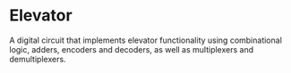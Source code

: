 # Elevator
A digital circuit that implements elevator functionality using combinational logic, adders, encoders and decoders, as well as multiplexers and demultiplexers.
